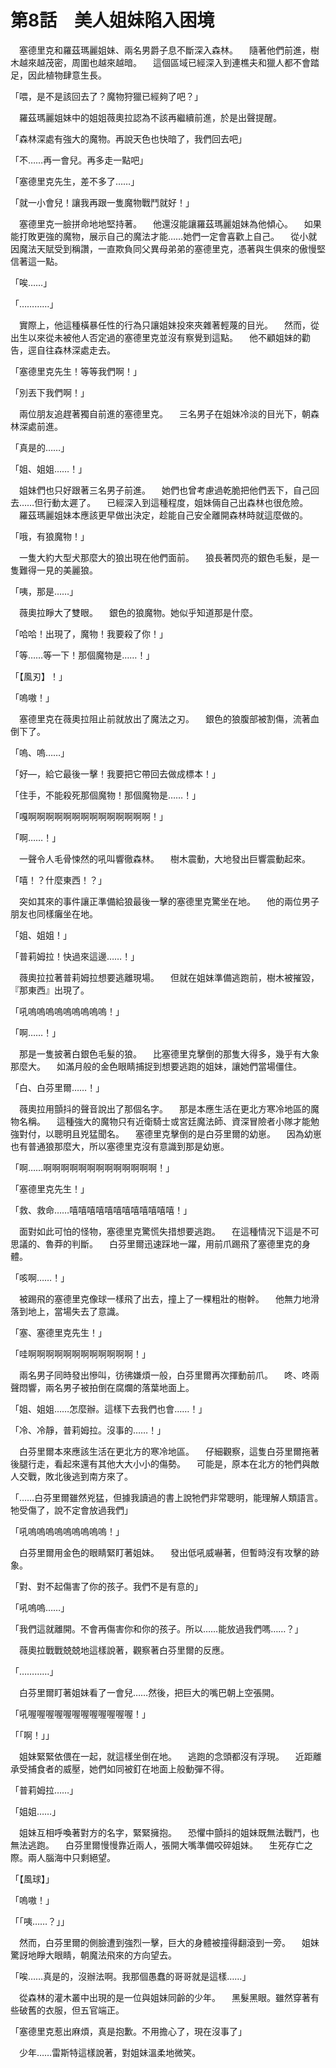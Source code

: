 # 第8話　美人姐妹陷入困境

　塞德里克和羅茲瑪麗姐妹、兩名男爵子息不斷深入森林。
　隨著他們前進，樹木越來越茂密，周圍也越來越暗。
　這個區域已經深入到連樵夫和獵人都不會踏足，因此植物肆意生長。

「喂，是不是該回去了？魔物狩獵已經夠了吧？」

　羅茲瑪麗姐妹中的姐姐薇奧拉認為不該再繼續前進，於是出聲提醒。

「森林深處有強大的魔物。再說天色也快暗了，我們回去吧」

「不……再一會兒。再多走一點吧」

「塞德里克先生，差不多了……」

「就一小會兒！讓我再跟一隻魔物戰鬥就好！」

　塞德里克一臉拼命地地堅持著。
　他還沒能讓羅茲瑪麗姐妹為他傾心。
　如果能打敗更強的魔物，展示自己的魔法才能……她們一定會喜歡上自己。
　從小就因魔法天賦受到稱讚，一直欺負同父異母弟弟的塞德里克，憑著與生俱來的傲慢堅信著這一點。

「唉……」

「…………」

　實際上，他這種橫暴任性的行為只讓姐妹投來夾雜著輕蔑的目光。
　然而，從出生以來從未被他人否定過的塞德里克並沒有察覺到這點。
　他不顧姐妹的勸告，逕自往森林深處走去。

「塞德里克先生！等等我們啊！」

「別丟下我們啊！」

　兩位朋友追趕著獨自前進的塞德里克。
　三名男子在姐妹冷淡的目光下，朝森林深處前進。

「真是的……」

「姐、姐姐……！」

　姐妹們也只好跟著三名男子前進。
　她們也曾考慮過乾脆把他們丟下，自己回去……但行動太遲了。
　已經深入到這種程度，姐妹倆自己出森林也很危險。
　羅茲瑪麗姐妹本應該更早做出決定，趁能自己安全離開森林時就這麼做的。

「哦，有狼魔物！」

　一隻大約大型犬那麼大的狼出現在他們面前。
　狼長著閃亮的銀色毛髮，是一隻難得一見的美麗狼。

「咦，那是……」

　薇奧拉睜大了雙眼。
　銀色的狼魔物。她似乎知道那是什麼。

「哈哈！出現了，魔物！我要殺了你！」

「等……等一下！那個魔物是……！」

「【風刃】！」

「嗚嗷！」

　塞德里克在薇奧拉阻止前就放出了魔法之刃。
　銀色的狼腹部被割傷，流著血倒下了。

「嗚、嗚……」

「好—，給它最後一擊！我要把它帶回去做成標本！」

「住手，不能殺死那個魔物！那個魔物是……！」

「嘎啊啊啊啊啊啊啊啊啊啊啊啊啊啊！」

「啊……！」

　一聲令人毛骨悚然的吼叫響徹森林。
　樹木震動，大地發出巨響震動起來。

「嘻！？什麼東西！？」

　突如其來的事件讓正準備給狼最後一擊的塞德里克驚坐在地。
　他的兩位男子朋友也同樣癱坐在地。

「姐、姐姐！」

「普莉姆拉！快過來這邊……！」

　薇奧拉拉著普莉姆拉想要逃離現場。
　但就在姐妹準備逃跑前，樹木被摧毀，『那東西』出現了。

「吼嗚嗚嗚嗚嗚嗚嗚嗚嗚！」

「啊……！」

　那是一隻披著白銀色毛髮的狼。
　比塞德里克擊倒的那隻大得多，幾乎有大象那麼大。
　如滿月般的金色眼睛捕捉到想要逃跑的姐妹，讓她們當場僵住。

「白、白芬里爾……！」

　薇奧拉用顫抖的聲音說出了那個名字。
　那是本應生活在更北方寒冷地區的魔物名稱。
　這種強大的魔物只有近衛騎士或宮廷魔法師、資深冒險者小隊才能勉強對付，以聰明且兇猛聞名。
　塞德里克擊倒的是白芬里爾的幼崽。
　因為幼崽也有普通狼那麼大，所以塞德里克沒有意識到那是幼崽。

「啊……啊啊啊啊啊啊啊啊啊啊啊啊啊！」

「塞德里克先生！」

「救、救命……嘻嘻嘻嘻嘻嘻嘻嘻嘻嘻嘻嘻！」

　面對如此可怕的怪物，塞德里克驚慌失措想要逃跑。
　在這種情況下這是不可思議的、魯莽的判斷。
　白芬里爾迅速踩地一躍，用前爪踢飛了塞德里克的身體。

「咳啊……！」

　被踢飛的塞德里克像球一樣飛了出去，撞上了一棵粗壯的樹幹。
　他無力地滑落到地上，當場失去了意識。

「塞、塞德里克先生！」

「哇啊啊啊啊啊啊啊啊啊啊啊啊！」

　兩名男子同時發出慘叫，彷彿嫌煩一般，白芬里爾再次揮動前爪。
　咚、咚兩聲悶響，兩名男子被拍倒在腐爛的落葉地面上。

「姐、姐姐……怎麼辦。這樣下去我們也會……！」

「冷、冷靜，普莉姆拉。沒事的……！」

　白芬里爾本來應該生活在更北方的寒冷地區。
　仔細觀察，這隻白芬里爾拖著後腿行走，看起來還有其他大大小小的傷勢。
　可能是，原本在北方的牠們與敵人交戰，敗北後逃到南方來了。

「……白芬里爾雖然兇猛，但據我讀過的書上說牠們非常聰明，能理解人類語言。牠受傷了，說不定會放過我們」

「吼嗚嗚嗚嗚嗚嗚嗚嗚嗚！」

　白芬里爾用金色的眼睛緊盯著姐妹。
　發出低吼威嚇著，但暫時沒有攻擊的跡象。

「對、對不起傷害了你的孩子。我們不是有意的」

「吼嗚嗚……」

「我們這就離開。不會再傷害你和你的孩子。所以……能放過我們嗎……？」

　薇奧拉戰戰兢兢地這樣說著，觀察著白芬里爾的反應。

「…………」

　白芬里爾盯著姐妹看了一會兒……然後，把巨大的嘴巴朝上空張開。

「吼喔喔喔喔喔喔喔喔喔喔喔喔！」

「「啊！」」

　姐妹緊緊依偎在一起，就這樣坐倒在地。
　逃跑的念頭都沒有浮現。
　近距離承受捕食者的威壓，她們如同被釘在地面上般動彈不得。

「普莉姆拉……」

「姐姐……」

　姐妹互相呼喚著對方的名字，緊緊擁抱。
　恐懼中顫抖的姐妹既無法戰鬥，也無法逃跑。
　白芬里爾慢慢靠近兩人，張開大嘴準備咬碎姐妹。
　生死存亡之際。兩人腦海中只剩絕望。

「【風球】」

「嗚嗷！」

「「咦……？」」

　然而，白芬里爾的側臉遭到強烈一擊，巨大的身體被撞得翻滾到一旁。
　姐妹驚訝地睜大眼睛，朝魔法飛來的方向望去。

「唉……真是的，沒辦法啊。我那個愚蠢的哥哥就是這樣……」

　從森林的灌木叢中出現的是一位與姐妹同齡的少年。
　黑髮黑眼。雖然穿著有些破舊的衣服，但五官端正。

「塞德里克惹出麻煩，真是抱歉。不用擔心了，現在沒事了」

　少年……雷斯特這樣說著，對姐妹溫柔地微笑。
